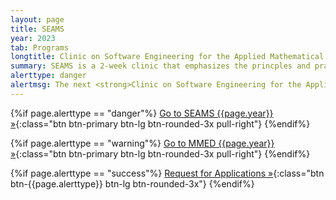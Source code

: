```yaml
---
layout: page
title: SEAMS
year: 2023
tab: Programs
longtitle: Clinic on Software Engineering for the Applied Mathematical Sciences
summary: SEAMS is a 2­‐week clinic that emphasizes the princples and practices of software engineering. Participants bring projects to the workshop and apply the material directly to improve their own scientific computing work.
alerttype: danger
alertmsg: The next <strong>Clinic on Software Engineering for the Applied Mathematical Sciences (SEAMS)</strong> will be held on 27 February - 10 March 2023 in Stellenbosch, South Africa. We are in the process of migrating information about SEAMS to this site.
---
```


{%if page.alerttype == "danger"%}
[Go to SEAMS {{page.year}} »](https://seams-workshop.gitlab.io/ "SEAMS {{page.year}}"){:class="btn btn-primary btn-lg btn-rounded-3x pull-right"}
{%endif%}

{%if page.alerttype == "warning"%}
[Go to MMED {{page.year}} »](http://www.ici3d.org/MMED/ "MMED {{page.year}}"){:class="btn btn-primary btn-lg btn-rounded-3x pull-right"}
{%endif%}

{%if page.alerttype == "success"%}
[Request for Applications »](./rfa "Request for Applications"){:class="btn btn-{{page.alerttype}} btn-lg btn-rounded-3x"}
{%endif%}
<br>


